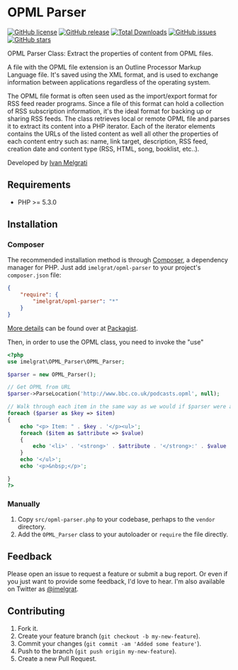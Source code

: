 OPML Parser
==================

[![GitHub license](https://img.shields.io/github/license/imelgrat/opml-parser.svg?style=flat-square)](https://github.com/imelgrat/opml-parser/blob/master/LICENSE)
[![GitHub release](https://img.shields.io/github/release/imelgrat/opml-parser.svg?style=flat-square)](https://github.com/imelgrat/opml-parser/releases)
[![Total Downloads](https://poser.pugx.org/imelgrat/opml-parser/downloads)](https://packagist.org/packages/imelgrat/opml-parser)
[![GitHub issues](https://img.shields.io/github/issues/imelgrat/opml-parser.svg?style=flat-square)](https://github.com/imelgrat/opml-parser/issues)
[![GitHub stars](https://img.shields.io/github/stars/imelgrat/opml-parser.svg?style=flat-square)](https://github.com/imelgrat/opml-parser/stargazers)


OPML Parser Class: Extract the properties of content from OPML files. 

A file with the OPML file extension is an Outline Processor Markup Language file. It's saved using the XML format, and is used to exchange information between applications regardless of the operating system.

The OPML file format is often seen used as the import/export format for RSS feed reader programs. Since a file of this format can hold a collection of RSS subscription information, it's the ideal format for backing up or sharing RSS feeds.
The class retrieves local or remote OPML file and parses it to extract its content into a PHP iterator. Each of the iterator elements contains the URLs of the listed content as well all other the properties of each content entry such as: name, link target, description, RSS feed, creation date and content type (RSS, HTML, song, booklist, etc..).


Developed by [Ivan Melgrati](https://twitter.com/imelgrat) 

Requirements
------------

*   PHP >= 5.3.0

Installation
------------

### Composer

The recommended installation method is through
[Composer](http://getcomposer.org/), a dependency manager for PHP. Just add
`imelgrat/opml-parser` to your project's `composer.json` file:

```json
{
    "require": {
        "imelgrat/opml-parser": "*"
    }
}
```

[More details](http://packagist.org/packages/imelgrat/opml-parser) can
be found over at [Packagist](http://packagist.org).

Then, in order to use the OPML class, you need to invoke the "use" 

```php
<?php
use imelgrat\OPML_Parser\OPML_Parser;

$parser = new OPML_Parser();

// Get OPML from URL
$parser->ParseLocation('http://www.bbc.co.uk/podcasts.opml', null);

// Walk through each item in the same way as we would if $parser were a string (thanks to the Iterator interface)
foreach ($parser as $key => $item)
{
	echo "<p> Item: " . $key . '</p><ul>';
	foreach ($item as $attribute => $value)
	{
		echo '<li>' . '<strong>' . $attribute . '</strong>:' . $value . '</li>';
	}
	echo '</ul>';
	echo '<p>&nbsp;</p>';

}
?>
```

### Manually

1.  Copy `src/opml-parser.php` to your codebase, perhaps to the `vendor`
    directory.
2.  Add the `OPML_Parser` class to your autoloader or `require` the file
    directly.

Feedback
--------

Please open an issue to request a feature or submit a bug report. Or even if
you just want to provide some feedback, I'd love to hear. I'm also available on
Twitter as [@imelgrat](https://twitter.com/imelgrat).

Contributing
------------

1.  Fork it.
2.  Create your feature branch (`git checkout -b my-new-feature`).
3.  Commit your changes (`git commit -am 'Added some feature'`).
4.  Push to the branch (`git push origin my-new-feature`).
5.  Create a new Pull Request.
